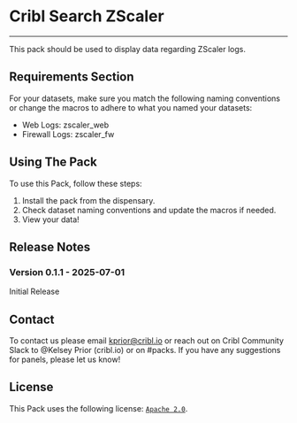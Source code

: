 # Cribl Search ZScaler
----

This pack should be used to display data regarding ZScaler logs.


## Requirements Section

For your datasets, make sure you match the following naming conventions or change the macros to adhere to what you named your datasets:
* Web Logs: zscaler_web
* Firewall Logs: zscaler_fw


## Using The Pack

To use this Pack, follow these steps:

1. Install the pack from the dispensary.
2. Check dataset naming conventions and update the macros if needed. 
3. View your data!


## Release Notes

### Version 0.1.1 - 2025-07-01
Initial Release

## Contact
To contact us please email <kprior@cribl.io> or reach out on Cribl Community Slack to @Kelsey Prior (cribl.io) or on #packs. If you have any suggestions for panels, please let us know!


## License
This Pack uses the following license: [`Apache 2.0`](http://apache.org/licenses/LICENSE-2.0).
